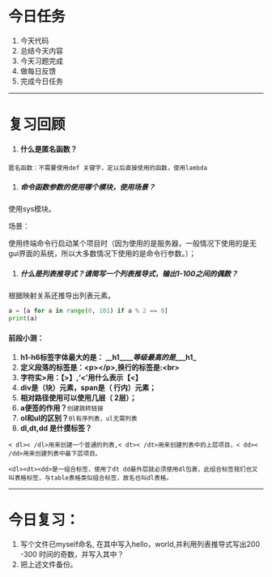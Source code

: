 # 今日任务

1. 今天代码
2. 总结今天内容
3. 今天习题完成
4. 做每日反馈
5. 完成今日任务

---

# 复习回顾

1. #### 什么是匿名函数？

`匿名函数：不需要使用def 关键字，定以后直接使用的函数，使用lambda`

1. ##### 命令函数参数的使用哪个模块，使用场景？

使用sys模块。

场景：

使用终端命令行启动某个项目时（因为使用的是服务器，一般情况下使用的是无gui界面的系统，所以大多数情况下使用的是命令行参数。）；

1. ##### 什么是列表推导式？请简写一个列表推导式，输出1-100之间的偶数？

根据映射关系还推导出列表元素。

```py
a = [a for a in range(0, 101) if a % 2 == 0]
print(a)
```

#### 前段小测：

1. **h1-h6标签字体最大的是： \_\_h1\_\_\_\_**_**等级最高的是**_**\_\_\_h1\_**
2. **定义段落的标签是：&lt;p&gt;&lt;/p&gt;,换行的标签是:&lt;br&gt;**
3. **字符实&gt;用：【&gt;】,‘&lt;’用什么表示【&lt;】**
4. **div是（块）元素，span是（ 行内）元素；**
5. **相对路径使用可以使用几层（ 2层）；**
6. **a便签的作用？**`创建跳转链接`
7. **ol和ul的区别？**`0l有序列表，ul无需列表`
8. **dl,dt,dd 是什摸标签？**

`< dl>< /dl>用来创建一个普通的列表,< dt>< /dt>用来创建列表中的上层项目，< dd>< /dd>用来创建列表中最下层项目。`

`<dl><dt><dd>是一组合标签，使用了dt dd最外层就必须使用dl包裹，此组合标签我们也又叫表格标签，与table表格类似组合标签，故名也叫dl表格。`

---

# 今日复习：

1. 写个文件已myself命名, 在其中写入hello，world,并利用列表推导式写出200 -300 时间的奇数，并写入其中？
2. 把上述文件备份。



